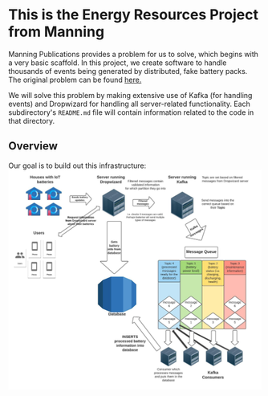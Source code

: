 # This is the Energy Resources Project from Manning
Manning Publications provides a problem for us to solve, which begins with
a very basic scaffold. In this project, we create software to handle thousands
of events being generated by distributed, fake battery packs. The original
problem can be found [here.](https://www.manning.com/liveproject/managing-a-distributed-electrical-grid-in-real-time-with-kafka?a_aid=jesse&a_bid=78d8f6d2)

We will solve this problem by making extensive use of Kafka (for handling events)
and Dropwizard for handling all server-related functionality. Each subdirectory's
`README.md` file will contain information related to the code in that directory.

## Overview
Our goal is to build out this infrastructure:
![Overview of this projects infrastructure.](resources/OverviewOfInfrastructure.jpeg)
